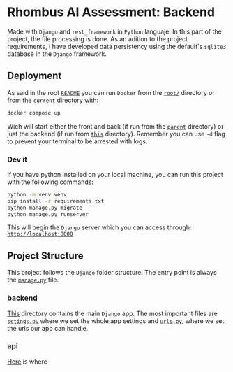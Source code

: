 # Rhombus AI Assessment: Backend

Made with `Django` and `rest_framework` in `Python` languaje. In this part of the project, the file processing is done. As an adition to the project requirements, I have developed data persistency using the default's `sqlite3` database in the `Django` framework.

## Deployment

As said in the root [`README`](../README.md#docker) you can run `Docker` from the [`root/`](..) directory or from the [`current`](.) directory with:

```bash
docker compose up
```

Wich will start either the front and back (if run from the [`parent`](..) directory) or just the backend (if run from [`this`](.) directory). Remember you can use `-d` flag to prevent your terminal to be arrested with logs.

### Dev it

If you have python installed on your local machine, you can run this project with the following commands:

```bash
python -m venv venv
pip install -r requirements.txt
python manage.py migrate
python manage.py runserver
```

This will begin the `Django` server which you can access through: [`http://localhost:8000`](http://localhost:8000)

## Project Structure

This project follows the `Django` folder structure. The entry point is always the [`manage.py`](manage.py) file.

### backend

[This](backend/) directory contains the main `Django` app. The most important files are [`setings.py`](backend/settings.py) where we set the whole app settings and [`urls.py`](backend/urls.py), where we set the urls our app can handle.

### api

[Here](api/) is where
